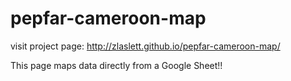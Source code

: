 # pepfar-cameroon-map

visit project page:  http://zlaslett.github.io/pepfar-cameroon-map/

This page maps data directly from a Google Sheet!!
